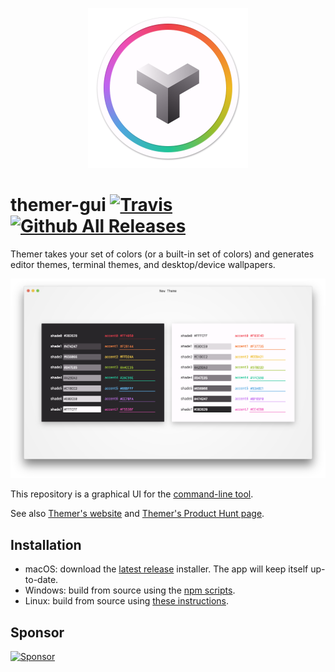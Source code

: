 <p align="center">
  <a href="https://themer.mjswensen.com">
    <img src="icon.png" width="256" height="256" alt="Themer application icon" />
  </a>
</p>

# themer-gui [![Travis](https://img.shields.io/travis/mjswensen/themer-gui/master.svg)](https://travis-ci.org/mjswensen/themer-gui/branches) [![Github All Releases](https://img.shields.io/github/downloads/mjswensen/themer-gui/total.svg)](https://github.com/mjswensen/themer-gui/releases)

Themer takes your set of colors (or a built-in set of colors) and generates editor themes, terminal themes, and desktop/device wallpapers.

![Themer screenshot](screenshot.png)

This repository is a graphical UI for the [command-line tool](https://github.com/mjswensen/themer).

See also [Themer's website](https://themer.mjswensen.com) and [Themer's Product Hunt page](https://www.producthunt.com/posts/themer-2).

## Installation

* macOS: download the [latest release](https://github.com/mjswensen/themer-gui/releases/latest) installer. The app will keep itself up-to-date.
* Windows: build from source using the [npm scripts](https://github.com/mjswensen/themer-gui/blob/master/package.json).
* Linux: build from source using [these instructions](https://github.com/mjswensen/themer-gui/issues/6).

## Sponsor

[![Sponsor](https://app.codesponsor.io/embed/hHKoUkX4tpsdAzjvSfNXFb22/mjswensen/themer-gui.svg)](https://app.codesponsor.io/link/hHKoUkX4tpsdAzjvSfNXFb22/mjswensen/themer-gui)
